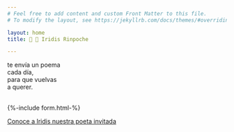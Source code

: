 ```yaml
---
# Feel free to add content and custom Front Matter to this file.
# To modify the layout, see https://jekyllrb.com/docs/themes/#overriding-theme-defaults

layout: home
title: 🌈 💎 Iridis Rinpoche

---
```


te envía un poema <br/>
cada día, <br/>
para que vuelvas <br/>
a querer. <br/>
<br/>


{%-include form.html-%}

<a href="/about">Conoce a Iridis nuestra poeta invitada</a>  
